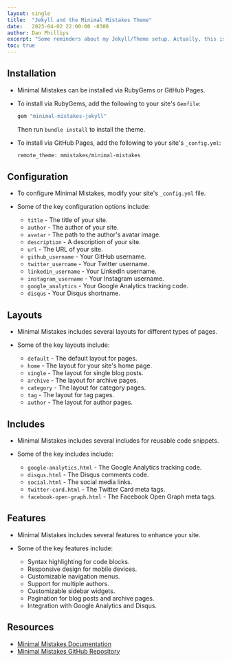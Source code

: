 ```yaml
---
layout: single
title:  "Jekyll and the Minimal Mistakes Theme"
date:   2023-04-02 22:00:00 -0300
author: Dan Phillips
excerpt: "Some reminders about my Jekyll/Theme setup. Actually, this is just the default stuff -- I've butchered my installation."
toc: true
---
```


## Installation

- Minimal Mistakes can be installed via RubyGems or GitHub Pages.
- To install via RubyGems, add the following to your site's `Gemfile`:

  ```ruby
  gem "minimal-mistakes-jekyll"
  ```

  Then run `bundle install` to install the theme.

- To install via GitHub Pages, add the following to your site's `_config.yml`:

  ```bash
  remote_theme: mmistakes/minimal-mistakes
  ```

## Configuration

- To configure Minimal Mistakes, modify your site's `_config.yml` file.
- Some of the key configuration options include:

  - `title` - The title of your site.
  - `author` - The author of your site.
  - `avatar` - The path to the author's avatar image.
  - `description` - A description of your site.
  - `url` - The URL of your site.
  - `github_username` - Your GitHub username.
  - `twitter_username` - Your Twitter username.
  - `linkedin_username` - Your LinkedIn username.
  - `instagram_username` - Your Instagram username.
  - `google_analytics` - Your Google Analytics tracking code.
  - `disqus` - Your Disqus shortname.

## Layouts

- Minimal Mistakes includes several layouts for different types of pages.
- Some of the key layouts include:

  - `default` - The default layout for pages.
  - `home` - The layout for your site's home page.
  - `single` - The layout for single blog posts.
  - `archive` - The layout for archive pages.
  - `category` - The layout for category pages.
  - `tag` - The layout for tag pages.
  - `author` - The layout for author pages.

## Includes

- Minimal Mistakes includes several includes for reusable code snippets.
- Some of the key includes include:

  - `google-analytics.html` - The Google Analytics tracking code.
  - `disqus.html` - The Disqus comments code.
  - `social.html` - The social media links.
  - `twitter-card.html` - The Twitter Card meta tags.
  - `facebook-open-graph.html` - The Facebook Open Graph meta tags.

## Features

- Minimal Mistakes includes several features to enhance your site.
- Some of the key features include:

  - Syntax highlighting for code blocks.
  - Responsive design for mobile devices.
  - Customizable navigation menus.
  - Support for multiple authors.
  - Customizable sidebar widgets.
  - Pagination for blog posts and archive pages.
  - Integration with Google Analytics and Disqus.

## Resources

- [Minimal Mistakes Documentation](https://mmistakes.github.io/minimal-mistakes/docs/quick-start-guide/)
- [Minimal Mistakes GitHub Repository](https://github.com/mmistakes/minimal-mistakes)


